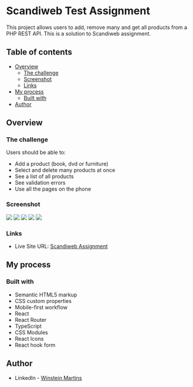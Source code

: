 # Scandiweb Test Assignment

This project allows users to add, remove many and get all products from a PHP REST API. This is a solution to Scandiweb assignment.

## Table of contents

- [Overview](#overview)
  - [The challenge](#the-challenge)
  - [Screenshot](#screenshot)
  - [Links](#links)
- [My process](#my-process)
  - [Built with](#built-with)
- [Author](#author)

## Overview

### The challenge

Users should be able to:

- Add a product (book, dvd or furniture)
- Select and delete many products at once
- See a list of all products
- See validation errors
- Use all the pages on the phone

### Screenshot

![](./screenshoots/01.png)
![](./screenshoots/02.png)
![](./screenshoots/03.png)
![](./screenshoots/04.png)
![](./screenshoots/05.png)

### Links

- Live Site URL: [Scandiweb Assignment](https://scandiweb-winstein.vercel.app/)

## My process

### Built with

- Semantic HTML5 markup
- CSS custom properties
- Mobile-first workflow
- React
- React Router
- TypeScript
- CSS Modules
- React Icons
- React hook form

## Author

- LinkedIn - [Winstein Martins](https://www.linkedin.com/in/winstein-martins/)
